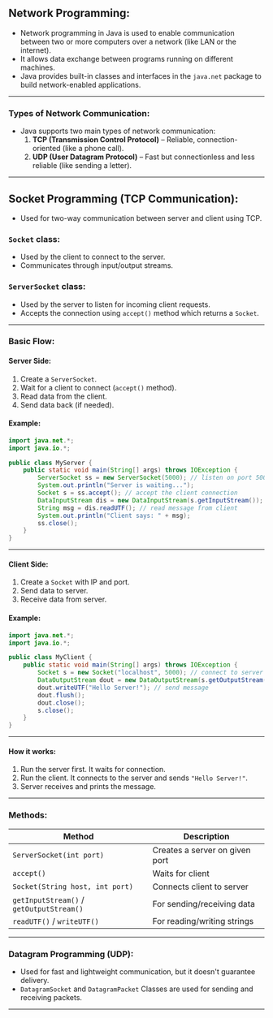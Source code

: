 ## **Network Programming:**

- Network programming in Java is used to enable communication between two or more computers over a network (like LAN or the internet).
- It allows data exchange between programs running on different machines.
- Java provides built-in classes and interfaces in the `java.net` package to build network-enabled applications.

---

### **Types of Network Communication:**

- Java supports two main types of network communication:
    1. **TCP (Transmission Control Protocol)** – Reliable, connection-oriented (like a phone call).
    2. **UDP (User Datagram Protocol)** – Fast but connectionless and less reliable (like sending a letter).

---

## **Socket Programming (TCP Communication):**

- Used for two-way communication between server and client using TCP.

### **`Socket` class:**

- Used by the client to connect to the server.
- Communicates through input/output streams.

### **`ServerSocket` class:**

- Used by the server to listen for incoming client requests.
- Accepts the connection using `accept()` method which returns a `Socket`.

---

### **Basic Flow:**

#### Server Side:
1. Create a `ServerSocket`.
2. Wait for a client to connect (`accept()` method).
3. Read data from the client.
4. Send data back (if needed).

#### **Example:**
```java
import java.net.*;
import java.io.*;

public class MyServer {
    public static void main(String[] args) throws IOException {
        ServerSocket ss = new ServerSocket(5000); // listen on port 5000
        System.out.println("Server is waiting...");
        Socket s = ss.accept(); // accept the client connection
        DataInputStream dis = new DataInputStream(s.getInputStream());
        String msg = dis.readUTF(); // read message from client
        System.out.println("Client says: " + msg);
        ss.close();
    }
}
```
---

#### Client Side:
1. Create a `Socket` with IP and port.
2. Send data to server.
3. Receive data from server.

#### **Example:**
```java
import java.net.*;
import java.io.*;

public class MyClient {
    public static void main(String[] args) throws IOException {
        Socket s = new Socket("localhost", 5000); // connect to server on port 5000
        DataOutputStream dout = new DataOutputStream(s.getOutputStream());
        dout.writeUTF("Hello Server!"); // send message
        dout.flush();
        dout.close();
        s.close();
    }
}
```

---

#### **How it works:**
1. Run the server first. It waits for connection.
2. Run the client. It connects to the server and sends `"Hello Server!"`.
3. Server receives and prints the message.

---

### **Methods:**

| Method | Description |
|--------|-------------|
| `ServerSocket(int port)` | Creates a server on given port |
| `accept()` | Waits for client |
| `Socket(String host, int port)` | Connects client to server |
| `getInputStream()` / `getOutputStream()` | For sending/receiving data |
| `readUTF()` / `writeUTF()` | For reading/writing strings |

---

### **Datagram Programming (UDP):**

- Used for fast and lightweight communication, but it doesn't guarantee delivery.
- `DatagramSocket` and `DatagramPacket` Classes are used for sending and receiving packets.

---